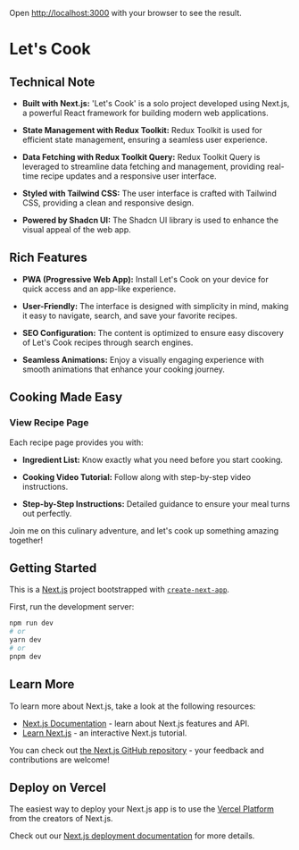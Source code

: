 
Open [http://localhost:3000](http://localhost:3000) with your browser to see the result.
# Let's Cook

## Technical Note

- **Built with Next.js:** 'Let's Cook' is a solo project developed using Next.js, a powerful React framework for building modern web applications.

- **State Management with Redux Toolkit:** Redux Toolkit is used for efficient state management, ensuring a seamless user experience.

- **Data Fetching with Redux Toolkit Query:** Redux Toolkit Query is leveraged to streamline data fetching and management, providing real-time recipe updates and a responsive user interface.

- **Styled with Tailwind CSS:** The user interface is crafted with Tailwind CSS, providing a clean and responsive design.

- **Powered by Shadcn UI:** The Shadcn UI library is used to enhance the visual appeal of the web app.

## Rich Features

- **PWA (Progressive Web App):** Install Let's Cook on your device for quick access and an app-like experience.

- **User-Friendly:** The interface is designed with simplicity in mind, making it easy to navigate, search, and save your favorite recipes.

- **SEO Configuration:** The content is optimized to ensure easy discovery of Let's Cook recipes through search engines.

- **Seamless Animations:** Enjoy a visually engaging experience with smooth animations that enhance your cooking journey.

## Cooking Made Easy

### View Recipe Page

Each recipe page provides you with:

- **Ingredient List:** Know exactly what you need before you start cooking.

- **Cooking Video Tutorial:** Follow along with step-by-step video instructions.

- **Step-by-Step Instructions:** Detailed guidance to ensure your meal turns out perfectly.

Join me on this culinary adventure, and let's cook up something amazing together!


## Getting Started

This is a [Next.js](https://nextjs.org/) project bootstrapped with [`create-next-app`](https://github.com/vercel/next.js/tree/canary/packages/create-next-app).

First, run the development server:

```bash
npm run dev
# or
yarn dev
# or
pnpm dev
```

## Learn More

To learn more about Next.js, take a look at the following resources:

- [Next.js Documentation](https://nextjs.org/docs) - learn about Next.js features and API.
- [Learn Next.js](https://nextjs.org/learn) - an interactive Next.js tutorial.

You can check out [the Next.js GitHub repository](https://github.com/vercel/next.js/) - your feedback and contributions are welcome!

## Deploy on Vercel

The easiest way to deploy your Next.js app is to use the [Vercel Platform](https://vercel.com/new?utm_medium=default-template&filter=next.js&utm_source=create-next-app&utm_campaign=create-next-app-readme) from the creators of Next.js.

Check out our [Next.js deployment documentation](https://nextjs.org/docs/deployment) for more details.
